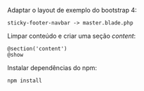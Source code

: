 Adaptar o layout de exemplo do bootstrap 4:

    sticky-footer-navbar -> master.blade.php

Limpar conteúdo e criar uma seção *content*:

    @section('content')
    @show

Instalar dependências do npm:

    npm install


